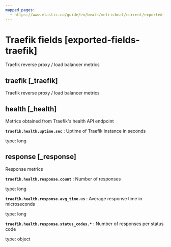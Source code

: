 ```yaml
---
mapped_pages:
  - https://www.elastic.co/guide/en/beats/metricbeat/current/exported-fields-traefik.html
---
```


# Traefik fields [exported-fields-traefik]

Traefik reverse proxy / load balancer metrics


## traefik [_traefik]

Traefik reverse proxy / load balancer metrics


## health [_health]

Metrics obtained from Traefik's health API endpoint


**`traefik.health.uptime.sec`**
:   Uptime of Traefik instance in seconds

type: long


## response [_response]

Response metrics


**`traefik.health.response.count`**
:   Number of responses

type: long


**`traefik.health.response.avg_time.us`**
:   Average response time in microseconds

type: long


**`traefik.health.response.status_codes.*`**
:   Number of responses per status code

type: object


